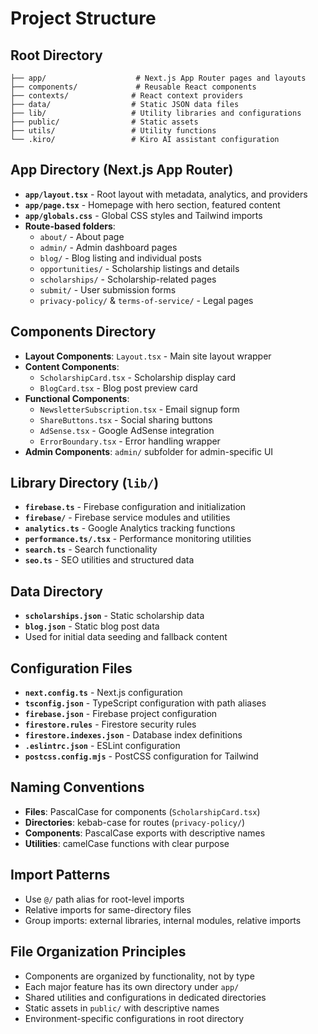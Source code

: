 # Project Structure

## Root Directory
```
├── app/                    # Next.js App Router pages and layouts
├── components/             # Reusable React components
├── contexts/              # React context providers
├── data/                  # Static JSON data files
├── lib/                   # Utility libraries and configurations
├── public/                # Static assets
├── utils/                 # Utility functions
└── .kiro/                 # Kiro AI assistant configuration
```

## App Directory (Next.js App Router)
- **`app/layout.tsx`** - Root layout with metadata, analytics, and providers
- **`app/page.tsx`** - Homepage with hero section, featured content
- **`app/globals.css`** - Global CSS styles and Tailwind imports
- **Route-based folders**:
  - `about/` - About page
  - `admin/` - Admin dashboard pages
  - `blog/` - Blog listing and individual posts
  - `opportunities/` - Scholarship listings and details
  - `scholarships/` - Scholarship-related pages
  - `submit/` - User submission forms
  - `privacy-policy/` & `terms-of-service/` - Legal pages

## Components Directory
- **Layout Components**: `Layout.tsx` - Main site layout wrapper
- **Content Components**: 
  - `ScholarshipCard.tsx` - Scholarship display card
  - `BlogCard.tsx` - Blog post preview card
- **Functional Components**:
  - `NewsletterSubscription.tsx` - Email signup form
  - `ShareButtons.tsx` - Social sharing buttons
  - `AdSense.tsx` - Google AdSense integration
  - `ErrorBoundary.tsx` - Error handling wrapper
- **Admin Components**: `admin/` subfolder for admin-specific UI

## Library Directory (`lib/`)
- **`firebase.ts`** - Firebase configuration and initialization
- **`firebase/`** - Firebase service modules and utilities
- **`analytics.ts`** - Google Analytics tracking functions
- **`performance.ts/.tsx`** - Performance monitoring utilities
- **`search.ts`** - Search functionality
- **`seo.ts`** - SEO utilities and structured data

## Data Directory
- **`scholarships.json`** - Static scholarship data
- **`blog.json`** - Static blog post data
- Used for initial data seeding and fallback content

## Configuration Files
- **`next.config.ts`** - Next.js configuration
- **`tsconfig.json`** - TypeScript configuration with path aliases
- **`firebase.json`** - Firebase project configuration
- **`firestore.rules`** - Firestore security rules
- **`firestore.indexes.json`** - Database index definitions
- **`.eslintrc.json`** - ESLint configuration
- **`postcss.config.mjs`** - PostCSS configuration for Tailwind

## Naming Conventions
- **Files**: PascalCase for components (`ScholarshipCard.tsx`)
- **Directories**: kebab-case for routes (`privacy-policy/`)
- **Components**: PascalCase exports with descriptive names
- **Utilities**: camelCase functions with clear purpose

## Import Patterns
- Use `@/` path alias for root-level imports
- Relative imports for same-directory files
- Group imports: external libraries, internal modules, relative imports

## File Organization Principles
- Components are organized by functionality, not by type
- Each major feature has its own directory under `app/`
- Shared utilities and configurations in dedicated directories
- Static assets in `public/` with descriptive names
- Environment-specific configurations in root directory